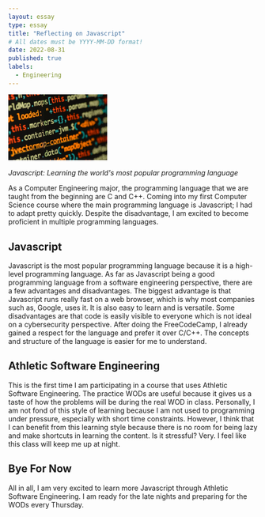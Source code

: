 ```yaml
---
layout: essay
type: essay
title: "Reflecting on Javascript"
# All dates must be YYYY-MM-DD format!
date: 2022-08-31
published: true
labels:
  - Engineering
---
```


<img width="200px" class="rounded float-start pe-4" src="../img/javascript.jpeg">

*Javascript: Learning the world's most popular programming language*

As a Computer Engineering major, the programming language that we are taught from the beginning are C and C++. Coming into my first Computer Science course where the main programming language is Javascript; I had to adapt pretty quickly. Despite the disadvantage, I am excited to become proficient in multiple programming languages.

## Javascript

Javascript is the most popular programming language because it is a high-level programming language. As far as Javascript being a good programming language from a software engineering perspective, there are a few advantages and disadvantages. The biggest advantage is that Javascript runs really fast on a web browser, which is why most companies such as, Google, uses it. It is also easy to learn and is versatile. Some disadvantages are that code is easily visible to everyone which is not ideal on a cybersecurity perspective. After doing the FreeCodeCamp, I already gained a respect for the language and prefer it over C/C++. The concepts and structure of the language is easier for me to understand.

## Athletic Software Engineering

This is the first time I am participating in a course that uses Athletic Software Engineering. The practice WODs are useful because it gives us a taste of how the problems will be during the real WOD in class. Personally, I am not fond of this style of learning because I am not used to programming under pressure, especially with short time constraints. However, I think that I can benefit from this learning style because there is no room for being lazy and make shortcuts in learning the content. Is it stressful? Very. I feel like this class will keep me up at night. 

## Bye For Now

All in all, I am very excited to learn more Javascript through Athletic Software Engineering. I am ready for the late nights and preparing for the WODs every Thursday. 
